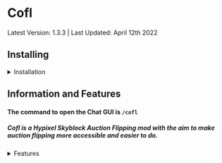 # Cofl
Latest Version: 1.3.3 | Last Updated: April 12th 2022
<div class="zzz" allign="left">

## Installing
<details>
  <summary>Installation</summary> 
  
### Prerequisites: 
1) [Minecraft Java Edition](https://www.minecraft.net/en-us)
2) [Latest Forge for 1.8.9](https://files.minecraftforge.net/net/minecraftforge/forge/index_1.8.9.html)
### Installation: 
1) Go to the [Releases Tab](https://github.com/Cofldev/Cofl/releases) <img src="https://i.imgur.com/70G0tqu.png">
2) Install the Release
3) Place the file into `.minecraft/mods` 
4) Run `/cofl start` in Minecraft
5) Follow the instructions provided
</details>
  
## Information and Features
#### The command to open the Chat GUI is `/cofl` 
##### Cofl is a Hypixel Skyblock Auction Flipping mod with the aim to make auction flipping more accessible and easier to do.

<details>
  <summary>Features</summary>
  
   - Market Manipulation checks
   - Customizable searches
   - Blacklist certain items
   - Web GUI
   - Only show flips in your price range
